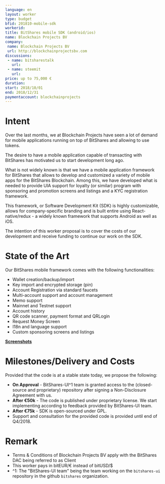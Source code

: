 ```yaml
---
language: en
layout: worker
type: budget
bfid: 201810-mobile-sdk
workerid:
title: BitShares mobile SDK (android/ios)
name: Blockchain Projects BV
company:
 name: Blockchain Projects BV
 url: http://blockchainprojectsbv.com
discussions:
 - name: bitsharestalk
   url:
 - name: steemit
   url:
price: up to 75,000 €
duration: 
start: 2018/10/01
end: 2018/12/31
paymentaccount: blockchainprojects
---
```


# Intent

Over the last months, we at Blockchain Projects have seen a lot of
demand for mobile applications running on top of BitShares and allowing
to use tokens.

The desire to have a mobile application capable of transacting with
BitShares has motivated us to start development long ago. 

What is not widely known is that we have a mobile application framework
for BitShares that allows to develop and customized a variety of mobile
apps for the BitShares Blockchain. Among this, we have developed what is
needed to provide UIA support for loyalty (or similar) program with
sponsoring and promotion screens and listings and a KYC registration
framework.

This framework, or Software Development Kit (SDK) is highly
customizable, allows for company-specific branding and is built entire
using React-native/redux - a widely known framework that supports
Android as well as iOS.

The intention of this worker proposal is to cover the costs of our
development and receive funding to continue our work on the SDK.

# State of the Art

Our BitShares mobile framework comes with the following functionalities:

* Wallet creation/backup/import
* Key import and encrypted storage (pin)
* Account Registration via standard faucets
* Multi-account support and account management
* Memo support
* Mainnet and Testnet support
* Account history
* QR code scanner, payment format and QRLogin
* Request Money Screen
* I18n and language support
* Custom sponsoring screens and listings

**[Screenshots](2018-10-mobile-sdk/)**

# Milestones/Delivery and Costs

Provided that the code is at a stable state today, we propose the
following:

* **On Approval** - BitShares-UI^1 team is granted access to the
  (closed-source and proprietary) repository after signing a
  Non-Disclosure Agreement with us.
* **After €50k** - The code is published under proprietary license. We
  start implementing according to feedback provided by BitShares-UI
  team.
* **After €75k** - SDK is open-sourced under GPL.
* Support and consultation for the provided code is provided until end
  of Q4/2018.

# Remark

* Terms & Conditions of Blockchain Projects BV apply with the BitShares DAC being referred to as Client
* This worker pays in bitEUR/€ instead of bitUSD/$
* ^1: The "BitShares-UI team" being the team working on the `bitshares-ui` repository in the github `bitshares` organization.
